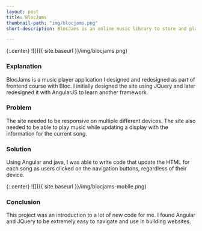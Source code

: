 ```yaml
---
layout: post
title: BlocJams
thumbnail-path: "img/blocjams.png"
short-description: BlocJams is an online music library to store and play music.

---
```


{:.center}
![]({{ site.baseurl }}/img/blocjams.png)

### Explanation

BlocJams is a music player application I designed and redesigned as part of frontend course with Bloc. I initially designed the site using JQuery and later redesigned it with AngularJS to learn another framework.

### Problem

The site needed to be responsive on multiple different devices. The site also needed to be able to play music while updating a display with the information for the current song.

### Solution

Using Angular and java, I was able to write code that update the HTML for each song as users clicked on the navigation buttons, regardless of their device.

{:.center}
![]({{ site.baseurl }}/img/blocjams-mobile.png)


### Conclusion

This project was an introduction to a lot of new code for me. I found Angular and JQuery to be extremely easy to navigate and use in building websites.
